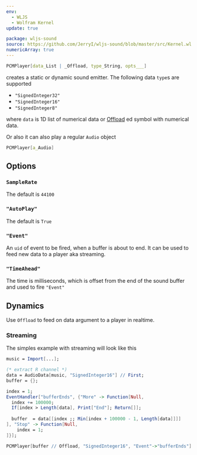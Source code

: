 ```yaml
---
env:
  - WLJS
  - Wolfram Kernel
update: true

package: wljs-sound
source: https://github.com/JerryI/wljs-sound/blob/master/src/Kernel.wl
numericArray: true
---
```

```mathematica
PCMPlayer[data_List | _Offload, type_String, opts___]
```

creates a static or dynamic sound emitter. The following data `type`s are supported
- `"SignedInteger32"`
- `"SignedInteger16"`
- `"SignedInteger8"`

where `data` is 1D list of numerical data or [Offload](frontend/Reference/Interpreter/Offload.md) ed symbol with numerical data.

Or also it can also play a regular `Audio` object

```mathematica
PCMPlayer[a_Audio]
```

## Options
### `SampleRate`
The default is `44100`

### `"AutoPlay"`
The default is `True`

### `"Event"`
An `uid` of event to be fired, when a buffer is about to end. It can be used to feed new data to a player aka streaming.

### `"TimeAhead"`
The time is milliseconds, which is offset from the end of the sound buffer and used to fire `"Event"`


## Dynamics
Use `Offload` to feed on data argument to a player in realtime.

### Streaming
The simples example with streaming will look like this

```mathematica
music = Import[...];

(* extract R channel *)
data = AudioData[music, "SignedInteger16"] // First;
buffer = {};

index = 1;
EventHandler["bufferEnds", {"More" -> Function[Null,
  index += 100000;
  If[index > Length[data], Print["End"]; Return[]];
  
  buffer  = data[[index ;; Min[index + 100000 - 1, Length[data]]]]
], "Stop" -> Function[Null,
	index = 1;
]}];

PCMPlayer[buffer // Offload, "SignedInteger16", "Event"->"bufferEnds"]
```

